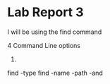 # Lab Report 3

I will be using the find command

4 Command Line options

1. 
find -type 
find -name
-path
-and
